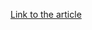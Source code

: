 [Link to the article](https://thehackernews.com/2025/07/threat-actor-mimo-targets-magento-and.html)
